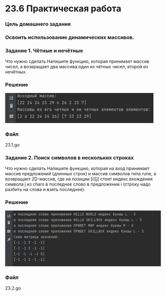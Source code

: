 
# 23.6 Практическая работа
### Цель домашнего задания
### Освоить использование динамических массивов.

### Задание 1. Чётные и нечётные
Что нужно сделать
Напишите функцию, которая принимает массив чисел, а возвращает два 
массива:один из чётных чисел, второй из нечётных.

### Решение  

![img_1.png](img_1.png)
### Файл 
23.1.go

### Задание 2. Поиск символов в нескольких строках
Что нужно сделать
Напишите функцию, которая на вход принимает массив предложений (длинных строк) и массив символов типа rune, а возвращает 2D-массив, где на позиции [i][j] стоит индекс вхождения символа j из chars в последнее слово в предложении i (строку надо разбить на слова и взять последнее). 

### Решение
![img.png](img.png)
### Файл 
23.2.go  